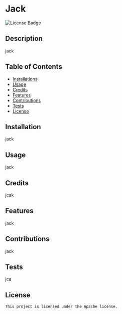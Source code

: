 # Jack 
![License Badge](https://img.shields.io/badge/License-Apache-blue)
## Description
jack
## Table of Contents
- [Installations](#installations)
- [Usage](#usage)
- [Credits](#credits)
- [Features](#features)
- [Contributions](#contributions)
- [Tests](#tests)
- [License](#license)

## Installation
jack

## Usage
jack

## Credits
jcak

## Features
jack

## Contributions
jack

## Tests
jca

## License
    
    This project is licensed under the Apache license.
